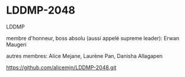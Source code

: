 # LDDMP-2048
LDDMP

membre d'honneur, boss absolu (aussi appelé supreme leader): Erwan Maugeri

autres membres: Alice Mejane, Laurène Pan, Danisha Allagapen

https://github.com/alicemjn/LDDMP-2048.git
